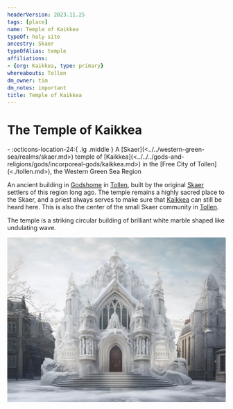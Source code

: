 ```yaml
---
headerVersion: 2023.11.25
tags: [place]
name: Temple of Kaikkea
typeOf: holy site
ancestry: Skaer
typeOfAlias: temple
affiliations:
- {org: Kaikkea, type: primary}
whereabouts: Tollen
dm_owner: tim
dm_notes: important
title: Temple of Kaikkea
---
```

# The Temple of Kaikkea
<div class="grid cards ext-narrow-margin ext-one-column" markdown>
-    :octicons-location-24:{ .lg .middle } A [Skaer](<../../western-green-sea/realms/skaer.md>) temple of [Kaikkea](<../../../gods-and-religions/gods/incorporeal-gods/kaikkea.md>) in the [Free City of Tollen](<./tollen.md>), the Western Green Sea Region  
</div>


An ancient building in [Godshome](<./godshome.md>) in [Tollen](<./tollen.md>), built by the original [Skaer](<../../western-green-sea/realms/skaer.md>) settlers of this region long ago. The temple remains a highly sacred place to the Skaer, and a priest always serves to make sure that [Kaikkea](<../../../gods-and-religions/gods/incorporeal-gods/kaikkea.md>) can still be heard here. This is also the center of the small Skaer community in [Tollen](<./tollen.md>).

The temple is a striking circular building of brilliant white marble shaped like undulating wave.

![Tollen Kaikkea V2](../../../assets/tollen-kaikkea-v2.png)
